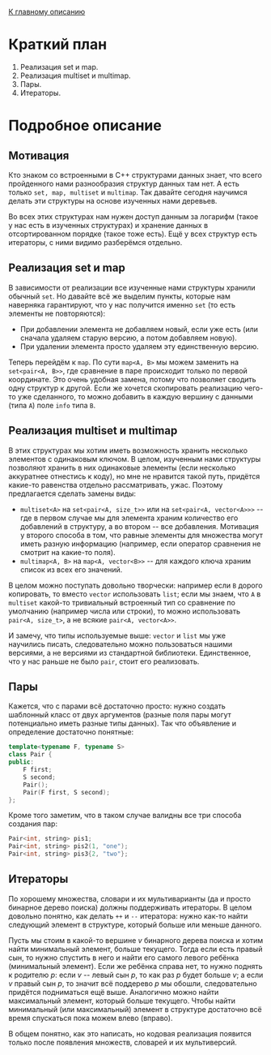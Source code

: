 [К главному описанию](/README.md)


# Краткий план
1. Реализация set и map.
2. Реализация multiset и multimap.
3. Пары.
4. Итераторы.


# Подробное описание
## Мотивация
Кто знаком со встроенными в C++ структурами данных знает, что всего пройденного нами разнообразия структур данных там нет. А есть только `set, map, multiset` и `multimap`. Так давайте сегодня научимся делать эти структуры на основе изученных нами деревьев.

Во всех этих структурах нам нужен доступ данным за логарифм (такое у нас есть в изученных структурах) и хранение данных в отсортированном порядке (такое тоже есть). Ещё у всех структур есть итераторы, с ними видимо разберёмся отдельно.


## Реализация set и map
В зависимости от реализации все изученные нами структуры хранили обычный `set`. Но давайте всё же выделим пункты, которые нам наверняка гарантируют, что у нас получится именно `set` (то есть элементы не повторяются):
- При добавлении элемента не добавляем новый, если уже есть (или сначала удаляем старую версию, а потом добавляем новую).
- При удалении элемента просто удаляем эту единственную версию.

Теперь перейдём к `map`. По сути `map<A, B>` мы можем заменить на `set<pair<A, B>>`, где сравнение в паре происходит только по первой координате. Это очень удобная замена, потому что позволяет сводить одну структур к другой. Если же хочется скопировать реализацию чего-то уже сделанного, то можно добавить в каждую вершину с данными (типа `A`) поле `info` типа `B`.


## Реализация multiset и multimap
В этих структурах мы хотим иметь возможность хранить несколько элементов с одинаковым ключом. В целом, изученным нами структуры позволяют хранить в них одинаковые элементы (если несколько аккуратнее отнестись к коду), но мне не нравится такой путь, придётся какие-то равенства отдельно рассматривать, ужас. Поэтому предлагается сделать замены виды:
- `multiset<A>` на `set<pair<A, size_t>>` или на `set<pair<A, vector<A>>>` -- где в первом случае мы для элемента храним количество его добавлений в структуру, а во втором -- все добавления. Мотивация у второго способа в том, что равные элементы для множества могут иметь разную информацию (например, если оператор сравнения не смотрит на какие-то поля).
- `multimap<A, B>` на `map<A, vector<B>>` -- для каждого ключа храним список из всех его значений.

В целом можно поступать довольно творчески: например если `B` дорого копировать, то вместо `vector` использовать `list`; если мы знаем, что `A` в `multiset` какой-то тривиальный встроенный тип со сравнение по умолчанию (например числа или строки), то можно использовать `pair<A, size_t>`, а не всякие `pair<A, vector<A>>`.

И замечу, что типы используемые выше: `vector` и `list` мы уже научились писать, следовательно можно пользоваться нашими версиями, а не версиями из стандартной библиотеки. Единственное, что у нас раньше не было `pair`, стоит его реализовать.


## Пары
Кажется, что с парами всё достаточно просто: нужно создать шаблонный класс от двух аргументов (разные поля пары могут потенциально иметь разные типы данных). Так что объявление и определение достаточно понятные:

```cpp
template<typename F, typename S>
class Pair {
public:
    F first;
    S second;
    Pair();
    Pair(F first, S second);
};
```

Кроме того заметим, что в таком случае валидны все три способа создания пар:
```cpp
Pair<int, string> pis1;
Pair<int, string> pis2(1, "one");
Pair<int, string> pis3{2, "two"};
```


## Итераторы
По хорошему множества, словари и их мультиварианты (да и просто бинарное дерево поиска) должны поддерживать итераторы. В целом довольно понятно, как делать `++` и `--` итератора: нужно как-то найти следующий элемент в структуре, который больше или меньше данного.

Пусть мы стоим в какой-то вершине $v$ бинарного дерева поиска и хотим найти минимальный элемент, больше текущего. Тогда если есть правый сын, то нужно спустить в него и найти его самого левого ребёнка (минимальный элемент). Если же ребёнка справа нет, то нужно поднять к родителю $p$: если $v$ -- левый сын $p$, то как раз $p$ будет больше $v$; а если $v$ правый сын $p$, то значит всё поддерево $p$ мы обошли, следовательно придётся подниматься ещё выше. Аналогично можно найти максимальный элемент, который больше текущего. Чтобы найти минимальный (или максимальный) элемент в структуре достаточно всё время спускаться пока можем влево (вправо).

В общем понятно, как это написать, но кодовая реализация появится только после появления множеств, словарей и их мультиверсий.
